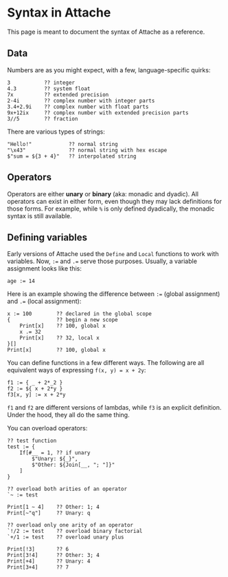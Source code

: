 # Syntax in Attache
<!-- meta-index: 10 -->

This page is meant to document the syntax of Attache as a reference.

## Data

Numbers are as you might expect, with a few, language-specific quirks:

```attache
3           ?? integer
4.3         ?? system float
7x          ?? extended precision
2-4i        ?? complex number with integer parts
3.4+2.9i    ?? complex number with float parts
9x+12ix     ?? complex number with extended precision parts
3//5        ?? fraction
```

There are various types of strings:

```attache
"Hello!"            ?? normal string
"\x43"              ?? normal string with hex escape
$"sum = ${3 + 4}"   ?? interpolated string
```


## Operators

Operators are either **unary** or **binary** (aka: monadic and dyadic). All operators can exist in either form, even though they may lack definitions for those forms. For example, while `%` is only defined dyadically, the monadic syntax is still available.

## Defining variables

Early versions of Attache used the `Define` and `Local` functions to work with variables. Now, `:=` and `.=` serve those purposes. Usually, a variable assignment looks like this:

```attache
age := 14
```

Here is an example showing the difference between `:=` (global assignment) and `.=` (local assignment):

```attache
x := 100        ?? declared in the global scope
{               ?? begin a new scope
    Print[x]    ?? 100, global x
    x .= 32
    Print[x]    ?? 32, local x    
}[]
Print[x]        ?? 100, global x
```

You can define functions in a few different ways. The following are all equivalent ways of expressing `f(x, y) = x + 2y`:

```attache
f1 := { _ + 2*_2 }
f2 := ${ x + 2*y }
f3[x, y] := x + 2*y
```

`f1` and `f2` are different versions of lambdas, while `f3` is an explicit definition. Under the hood, they all do the same thing.

You can overload operators:

```attache
?? test function
test := {
    If[#__ = 1, ?? if unary
        $"Unary: ${_}",
        $"Other: ${Join[__, "; "]}"
    ]
}

?? overload both arities of an operator
`~ := test

Print[1 ~ 4]    ?? Other: 1; 4
Print[~"q"]     ?? Unary: q

?? overload only one arity of an operator
`!/2 := test    ?? overload binary factorial
`+/1 := test    ?? overload unary plus

Print[!3]       ?? 6
Print[3!4]      ?? Other: 3; 4
Print[+4]       ?? Unary: 4
Print[3+4]      ?? 7
```
